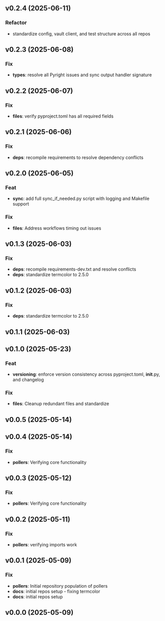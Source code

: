 ## v0.2.4 (2025-06-11)

### Refactor

- standardize config, vault client, and test structure across all repos

## v0.2.3 (2025-06-08)

### Fix

- **types**: resolve all Pyright issues and sync output handler signature

## v0.2.2 (2025-06-07)

### Fix

- **files**: verify pyproject.toml has all required fields

## v0.2.1 (2025-06-06)

### Fix

- **deps**: recompile requirements to resolve dependency conflicts

## v0.2.0 (2025-06-05)

### Feat

- **sync**: add full sync_if_needed.py script with logging and Makefile support

### Fix

- **files**: Address workflows timing out issues

## v0.1.3 (2025-06-03)

### Fix

- **deps**: recompile requirements-dev.txt and resolve conflicts
- **deps**: standardize termcolor to 2.5.0

## v0.1.2 (2025-06-03)

### Fix

- **deps**: standardize termcolor to 2.5.0

## v0.1.1 (2025-06-03)

## v0.1.0 (2025-05-23)

### Feat

- **versioning**: enforce version consistency across pyproject.toml,
  **init**.py, and changelog

### Fix

- **files**: Cleanup redundant files and standardize

## v0.0.5 (2025-05-14)

## v0.0.4 (2025-05-14)

### Fix

- **pollers**: Verifying core functionality

## v0.0.3 (2025-05-12)

### Fix

- **pollers**: Verifying core functionality

## v0.0.2 (2025-05-11)

### Fix

- **pollers**: verifying imports work

## v0.0.1 (2025-05-09)

### Fix

- **pollers**: Initial repository population of pollers
- **docs**: initial repos setup - fixing termcolor
- **docs**: initial repos setup

## v0.0.0 (2025-05-09)
